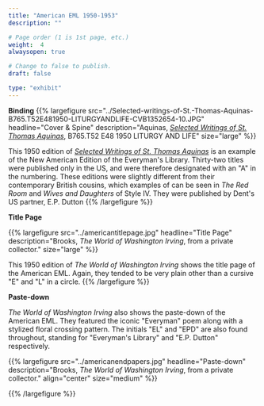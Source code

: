 ```yaml
---
title: "American EML 1950-1953"
description: ""

# Page order (1 is 1st page, etc.)
weight:  4
alwaysopen: true

# Change to false to publish.
draft: false

type: "exhibit"
---
```

__Binding__
{{% largefigure src="../Selected-writings-of-St.-Thomas-Aquinas-B765.T52E481950-LITURGYANDLIFE-CVB1352654-10.JPG" headline="Cover & Spine"
description="Aquinas, [*Selected Writings of St. Thomas Aquinas*](https://bc-primo.hosted.exlibrisgroup.com/primo-explore/fulldisplay?docid=ALMA-BC21334640380001021&context=L&vid=bclib_new&search_scope=lib_BURNS&tab=bcl_only&lang=en_US), B765.T52 E48 1950 LITURGY AND LIFE" size="large" %}}

This 1950 edition of [*Selected Writings of St. Thomas Aquinas*](https://bc-primo.hosted.exlibrisgroup.com/primo-explore/fulldisplay?docid=ALMA-BC21334640380001021&context=L&vid=bclib_new&search_scope=lib_BURNS&tab=bcl_only&lang=en_US) is an example of the New
American Edition of the Everyman's Library. Thirty-two titles were published only in the US,
and were therefore designated with an "A" in the numbering. These editions were slightly
different from their contemporary British cousins, which examples of can be seen in *The Red
Room* and *Wives and Daughters* of Style IV. They were published by Dent's US partner, E.P. Dutton
{{% /largefigure %}}

__Title Page__

{{% largefigure src="../americantitlepage.jpg" headline="Title Page"
description="Brooks, *The World of Washington Irving*, from a private collector." size="large" %}}

This 1950 edition of *The World of Washington Irving* shows the title page of the American EML. Again, they tended to be very plain other than a cursive "E" and "L" in a circle.
{{% /largefigure %}}

__Paste-down__  

*The World of Washington Irving* also shows the paste-down of the American EML. They featured the iconic "Everyman" poem along with a stylized floral crossing pattern. The initials "EL" and "EPD" are also found throughout, standing for "Everyman's Library" and "E.P. Dutton" respectively.

{{% largefigure src="../americanendpapers.jpg" headline="Paste-down"
description="Brooks, *The World of Washington Irving*, from a private collector." align="center" size="medium" %}}


{{% /largefigure %}}
